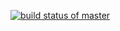 [![build status of master](https://travis-ci.org/Shraddha007Gabani/Triangle567.svg?branch=master)](https://travis-ci.org/Shraddha007Gabani/Triangle567)
